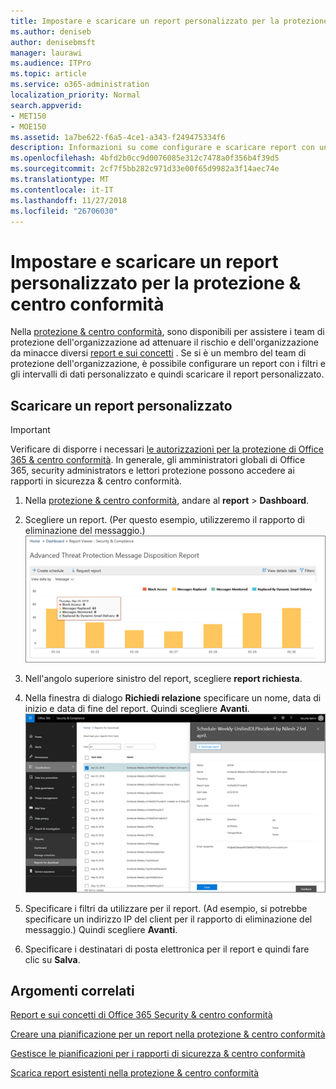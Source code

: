 ```yaml
---
title: Impostare e scaricare un report personalizzato per la protezione &amp; centro conformità
ms.author: deniseb
author: denisebmsft
manager: laurawi
ms.audience: ITPro
ms.topic: article
ms.service: o365-administration
localization_priority: Normal
search.appverid:
- MET150
- MOE150
ms.assetid: 1a7be622-f6a5-4ce1-a343-f249475334f6
description: Informazioni su come configurare e scaricare report con un intervallo di date personalizzato e filtri di sicurezza &amp; centro conformità.
ms.openlocfilehash: 4bfd2b0cc9d0076085e312c7478a0f356b4f39d5
ms.sourcegitcommit: 2cf7f5bb282c971d33e00f65d9982a3f14aec74e
ms.translationtype: MT
ms.contentlocale: it-IT
ms.lasthandoff: 11/27/2018
ms.locfileid: "26706030"
---
```

# <a name="set-up-and-download-a-custom-report-in-the-security-amp-compliance-center"></a>Impostare e scaricare un report personalizzato per la protezione &amp; centro conformità

Nella [protezione &amp; centro conformità](https://security.microsoft.com), sono disponibili per assistere i team di protezione dell'organizzazione ad attenuare il rischio e dell'organizzazione da minacce diversi [report e sui concetti](reports-and-insights-in-security-and-compliance.md) . Se si è un membro del team di protezione dell'organizzazione, è possibile configurare un report con i filtri e gli intervalli di dati personalizzato e quindi scaricare il report personalizzato. 
  
## <a name="download-a-custom-report"></a>Scaricare un report personalizzato

> [!IMPORTANT]
> Verificare di disporre i necessari [le autorizzazioni per la protezione di Office 365 &amp; centro conformità](permissions-in-the-security-and-compliance-center.md). In generale, gli amministratori globali di Office 365, security administrators e lettori protezione possono accedere ai rapporti in sicurezza &amp; centro conformità. 
  
1. Nella [protezione &amp; centro conformità](https://security.microsoft.com), andare al **report** \> **Dashboard**.
    
2. Scegliere un report. (Per questo esempio, utilizzeremo il rapporto di eliminazione del messaggio.)<br/>![Scegliere Report richieste per scaricare un report](media/b566925d-b9d9-453d-9bdd-f2637c7ba140.png)
  
3. Nell'angolo superiore sinistro del report, scegliere **report richiesta**.
    
4. Nella finestra di dialogo **Richiedi relazione** specificare un nome, data di inizio e data di fine del report. Quindi scegliere **Avanti**.<br/>![In sicurezza &amp; centro conformità, selezionare rapporti \> rapporti per il download](media/65e625f5-c98c-49fc-9c1f-8c80ec8308fd.png)
  
5. Specificare i filtri da utilizzare per il report. (Ad esempio, si potrebbe specificare un indirizzo IP del client per il rapporto di eliminazione del messaggio.) Quindi scegliere **Avanti**.
    
6. Specificare i destinatari di posta elettronica per il report e quindi fare clic su **Salva**.
    
## <a name="related-topics"></a>Argomenti correlati

[Report e sui concetti di Office 365 Security &amp; centro conformità](reports-and-insights-in-security-and-compliance.md)
  
[Creare una pianificazione per un report nella protezione &amp; centro conformità](create-a-schedule-for-a-report.md)
  
[Gestisce le pianificazioni per i rapporti di sicurezza &amp; centro conformità](manage-schedules-for-multiple-reports.md)
  
[Scarica report esistenti nella protezione &amp; centro conformità](download-existing-reports.md)
  

